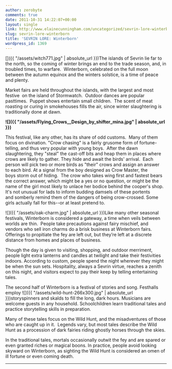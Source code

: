 ```yaml
---
author: zerobyte
comments: true
date: 2011-10-31 14:22:07+00:00
layout: single
link: http://www.elainecunningham.com/uncategorized/sevrin-lore-winterborn/
slug: sevrin-lore-winterborn
title: 'SEVRIN LORE: Winterborn'
wordpress_id: 1369
---
```


[]({{ "/assets/witch771.jpg" | absolute_url }})The islands of Sevrin lie far to the north, so the coming of winter brings an end to the trade season, and, in troubled times, to warfare.  Winterborn, celebrated on the full moon between the autumn equinox and the winters solstice, is a time of peace and plenty.

Market fairs are held throughout the islands, with the largest and most festive  on the island of Stormwatch.  Outdoor dances are popular pasttimes.  Puppet shows entertain small children.  The scent of meat roasting or curing in smokehouses fills the air, since winter slaughtering is traditionally done at dawn.

****![]({{ "/assets/Flying_Crows__Design_by_shifter_mina.jpg" | absolute_url }})****

This festival, like any other, has its share of odd customs.  Many of them focus on divination. "Crow chasing" is a fairly grusome form of fortune-telling, and thus very popular with young boys.  After the dawn slaughtering, they "steal" the cast-off bits and heap them in places where crows are likely to gather. They hide and await the birds' arrival.  Each person will pick two or more birds as "their" crows and assign an answer to each bird. At a signal from the boy designed as Crow Master, the boys storm out of hiding.  The crow who takes wing first and fastest bears the correct answer, which might be a yes or no question, or might be the name of the girl most likely to unlace her bodice behind the cooper's shop.  It's not unusual for lads to inform budding damsels of these portents and somberly remind them of the dangers of being crow-crossed. Some girls actually fall for this--or at least pretend to.

![]({{ "/assets/oak-charm.jpg" | absolute_url }})Like many other seasonal festivals, Winterborn is considered a gateway, a time when veils between worlds are thin.  People take precautions against fairy mischief, and vendors who sell iron charms do a brisk business at Winterborn fairs.  Offerings to propitiate the fey are left out, but they’re left at a discrete distance from homes and places of business.

Though the day is given to visiting, shopping, and outdoor merriment, people light extra lanterns and candles at twilight and take their festivities indoors. According to custom, people spend the night wherever they might be when the sun sets. Hospitality, always a Sevrin virtue, reaches a zenith on this night, and visitors expect to pay their keep by telling entertaining tales.

The second half of Winterborn is a festival of stories and song. Festhalls employ ![]({{ "/assets/wild-hunt-266x300.jpg" | absolute_url }})storyspinners and skalds to fill the long, dark hours. Musicians are welcome guests in any household. Schoolchildren learn traditional tales and practice storytelling skills in preparation.

Many of these tales focus on the Wild Hunt, and the misadventures of those who are caught up in it.  Legends vary, but most tales describe the Wild Hunt as a procession of dark fairies riding ghostly horses through the skies.

In the traditional tales, mortals occasionally outwit the fey and are spared or even granted riches or magical boons. In practice, people avoid looking skyward on Winterborn, as sighting the Wild Hunt is considered an omen of ill fortune or even coming death.


**** ****
